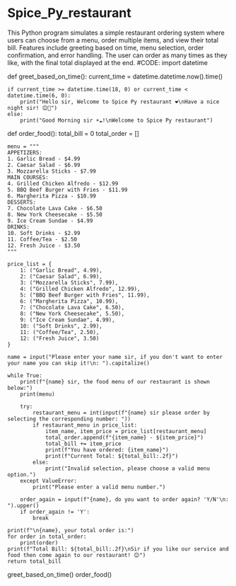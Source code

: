 # Spice_Py_restaurant
This Python program simulates a simple restaurant ordering system where users can choose from a menu, order multiple items, and view their total bill. Features include greeting based on time, menu selection, order confirmation, and error handling. The user can order as many times as they like, with the final total displayed at the end.
#CODE:
import datetime


def greet_based_on_time():
    current_time = datetime.datetime.now().time()

    if current_time >= datetime.time(18, 0) or current_time < datetime.time(6, 0):
        print("Hello sir, Welcome to Spice Py restaurant ❤️\nHave a nice night sir! 😊🌙")
    else:
        print("Good Morning sir ☀️☁️!\nWelcome to Spice Py restaurant")


def order_food():
    total_bill = 0
    total_order = []

    menu = """
    APPETIZERS:
    1. Garlic Bread - $4.99
    2. Caesar Salad - $6.99
    3. Mozzarella Sticks - $7.99
    MAIN COURSES:
    4. Grilled Chicken Alfredo - $12.99
    5. BBQ Beef Burger with Fries - $11.99
    6. Margherita Pizza - $10.99
    DESSERTS:
    7. Chocolate Lava Cake - $6.50
    8. New York Cheesecake - $5.50
    9. Ice Cream Sundae - $4.99
    DRINKS:
    10. Soft Drinks - $2.99
    11. Coffee/Tea - $2.50
    12. Fresh Juice - $3.50
    """

    price_list = {
        1: ("Garlic Bread", 4.99),
        2: ("Caesar Salad", 6.99),
        3: ("Mozzarella Sticks", 7.99),
        4: ("Grilled Chicken Alfredo", 12.99),
        5: ("BBQ Beef Burger with Fries", 11.99),
        6: ("Margherita Pizza", 10.99),
        7: ("Chocolate Lava Cake", 6.50),
        8: ("New York Cheesecake", 5.50),
        9: ("Ice Cream Sundae", 4.99),
        10: ("Soft Drinks", 2.99),
        11: ("Coffee/Tea", 2.50),
        12: ("Fresh Juice", 3.50)
    }

    name = input("Please enter your name sir, if you don't want to enter your name you can skip it!\n: ").capitalize()

    while True:
        print(f"{name} sir, the food menu of our restaurant is shown below:")
        print(menu)

        try:
            restaurant_menu = int(input(f"{name} sir please order by selecting the corresponding number: "))
            if restaurant_menu in price_list:
                item_name, item_price = price_list[restaurant_menu]
                total_order.append(f"{item_name} - ${item_price}")
                total_bill += item_price
                print(f"You have ordered: {item_name}")
                print(f"Current Total: ${total_bill:.2f}")
            else:
                print("Invalid selection, please choose a valid menu option.")
        except ValueError:
            print("Please enter a valid menu number.")

        order_again = input(f"{name}, do you want to order again? 'Y/N'\n: ").upper()
        if order_again != 'Y':
            break

    print(f"\n{name}, your total order is:")
    for order in total_order:
        print(order)
    print(f"Total Bill: ${total_bill:.2f}\nSir if you like our service and food then come again to our restaurant! 😊")
    return total_bill

greet_based_on_time()
order_food()
